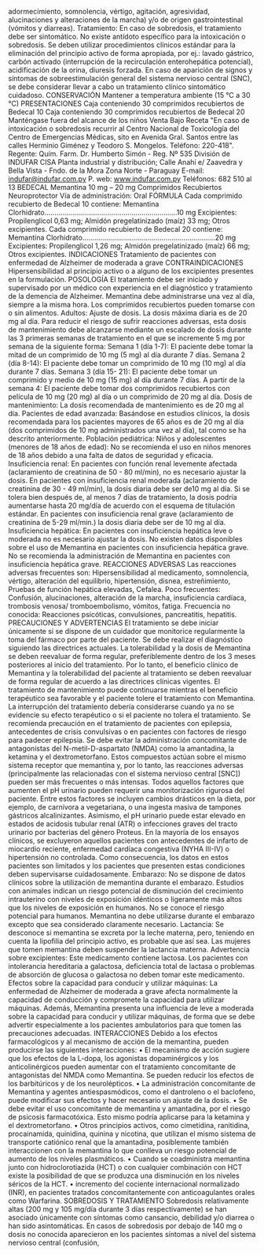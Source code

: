 adormecimiento, somnolencia, vértigo, agitación, agresividad, alucinaciones 
y  alteraciones  de  la  marcha)  y/o  de  origen  gastrointestinal  (vómitos  y 
diarreas).
Tratamiento: En caso de sobredosis, el tratamiento debe ser sintomático. 
No existe antídoto específico para la intoxicación o sobredosis. Se deben 
utilizar  procedimientos  clínicos  estándar  para  la  eliminación  del  principio 
activo  de  forma  apropiada,  por  ej.:  lavado  gástrico,  carbón  activado 
(interrupción de la recirculación enterohepática potencial), acidificación de 
la  orina,  diuresis  forzada.  En  caso  de  aparición de  signos  y  síntomas  de 
sobreestimulación  general  del  sistema  nervioso  central  (SNC),  se  debe 
considerar  llevar  a  cabo  un  tratamiento  clínico  sintomático  cuidadoso.
CONSERVACIÓN
Mantener  a  temperatura  ambiente  (15  °C  a  30  °C)
PRESENTACIONES
Caja  conteniendo  30  comprimidos  recubiertos  de  Bedecal  10
Caja  conteniendo  30  comprimidos  recubiertos  de  Bedecal  20
Manténgase  fuera  del  alcance  de  los  niños
Venta  Bajo  Receta
"En  caso  de  intoxicación  o  sobredosis  recurrir  al  Centro  Nacional  de 
Toxicología  del  Centro  de  Emergencias  Médicas,  sito  en  Avenida  Gral. 
Santos  entre  las  calles  Herminio  Giménez  y  Teodoro  S.  Mongelos.
Teléfono:  220-418".
Regente: Quím. Farm.
Dr. Humberto Simón - Reg. Nº 535
División de INDUFAR CISA
Planta industrial y distribución;
Calle Anahí e/ Zaavedra y 
Bella Vista - Fndo. de la Mora
Zona Norte - Paraguay
E-mail: indufar@indufar.com.py
P. web: www.indufar.com.py
Teléfonos: 682 510 al 13
BEDECAL
Memantina  10  mg  –  20  mg
Comprimidos  Recubiertos
Neuroprotector
Vía  de  administración:  Oral
FÓRMULA 
Cada  comprimido  recubierto  de  Bedecal  10  contiene:
Memantina  Clorhidrato...................................................................10  mg
Excipientes:  Propilenglicol  0,63  mg;  Almidón  pregelatinizado 
(maíz)  33  mg;  Otros  excipientes.
Cada  comprimido  recubierto  de  Bedecal  20  contiene:
Memantina  Clorhidrato...................................................................20  mg
Excipientes:  Propilenglicol  1,26  mg;  Almidón  pregelatinizado 
(maíz)  66  mg;  Otros  excipientes.
INDICACIONES
Tratamiento de pacientes con enfermedad de Alzheimer de moderada a grave
CONTRAINDICACIONES
Hipersensibilidad al principio activo o a alguno de los excipientes presentes 
en  la  formulación.
POSOLOGÍA
El  tratamiento  debe  ser  iniciado  y  supervisado  por  un  médico  con 
experiencia en el diagnóstico y tratamiento de la demencia de Alzheimer.
Memantina  debe  administrarse  una  vez  al  día,  siempre  a  la  misma 
hora.  Los  comprimidos  recubiertos  pueden  tomarse  con  o  sin  alimentos.
Adultos:  Ajuste  de  dosis.
La  dosis  máxima  diaria  es  de  20  mg  al  día.  Para  reducir  el  riesgo  de 
sufrir reacciones adversas, esta dosis de mantenimiento debe alcanzarse 
mediante  un  escalado  de  dosis  durante  las  3  primeras  semanas  de 
tratamiento en el que se incremente 5 mg por semana de la siguiente forma:
Semana  1  (día  1-7):  El  paciente  debe  tomar  la  mitad  de  un  comprimido 
de  10  mg  (5  mg)  al  día  durante  7  días. 
Semana  2  (día  8-14):  El  paciente  debe  tomar  un  comprimido  de  10  mg 
(10  mg)  al  día  durante  7  días. 
Semana  3  (día  15-  21):  El  paciente  debe  tomar  un  comprimido  y  medio 
de  10  mg  (15  mg)  al  día  durante  7  días. 
A partir de la semana 4: El paciente debe tomar dos comprimidos recubiertos 
con  película  de  10  mg  (20  mg)  al  día  o  un  comprimido  de  20  mg  al  día. 
Dosis  de  mantenimiento:  La  dosis  recomendada  de  mantenimiento  es 
de  20  mg  al  día.
Pacientes  de  edad  avanzada:  Basándose  en  estudios  clínicos,  la  dosis 
recomendada  para  los  pacientes  mayores  de  65  años  es  de  20  mg  al 
día  (dos  comprimidos  de  10  mg  administrados  una  vez  al  día),  tal  como 
se  ha  descrito  anteriormente.
Población  pediátrica:  Niños  y  adolescentes  (menores  de  18  años  de 
edad):  No  se  recomienda  el  uso  en  niños  menores  de  18  años  debido 
a  una  falta  de  datos  de  seguridad  y  eficacia.
Insuficiencia  renal:  En  pacientes  con  función  renal  levemente  afectada 
(aclaramiento  de  creatinina  de  50  -  80  ml/min),  no  es  necesario  ajustar 
la  dosis.  En  pacientes  con  insuficiencia  renal  moderada  (aclaramiento 
de  creatinina  de  30  -  49  ml/min),  la  dosis  diaria  debe  ser  de10  mg  al 
día.  Si  se  tolera  bien  después  de,  al  menos  7  días  de  tratamiento,  la 
dosis podría aumentarse hasta 20 mg/día de acuerdo con el esquema de 
titulación estándar. En pacientes con insuficiencia renal grave (aclaramiento 
de  creatinina  de  5-29  ml/min.)  la  dosis  diaria  debe  ser  de  10  mg  al  día.
Insuficiencia  hepática:  En  pacientes  con  insuficiencia  hepática  leve  o 
moderada no es necesario ajustar la dosis. No existen datos disponibles 
sobre el uso de Memantina en pacientes con insuficiencia hepática grave. 
No  se  recomienda  la  administración  de  Memantina  en  pacientes  con 
insuficiencia  hepática  grave.
REACCIONES  ADVERSAS
Las  reacciones  adversas  frecuentes  son:  Hipersensibilidad  al 
medicamento, somnolencia, vértigo, alteración del equilibrio, hipertensión, 
disnea,  estreñimiento,  Pruebas  de  función  hepática  elevadas,  Cefalea.
Poco  frecuentes:  Confusión,  alucinaciones,  alteración  de  la  marcha, 
insuficiencia cardíaca, trombosis venosa/ tromboembolismo, vómitos, fatiga.
Frecuencia no conocida: Reacciones psicóticas, convulsiones, pancreatitis, 
hepatitis.
PRECAUCIONES  Y  ADVERTENCIAS
El  tratamiento  se  debe  iniciar  únicamente  si  se  dispone  de  un  cuidador 
que  monitorice  regularmente  la  toma  del  fármaco  por  parte  del  paciente. 
Se  debe  realizar  el  diagnóstico  siguiendo  las  directrices  actuales.  La 
tolerabilidad y la dosis de Memantina se deben reevaluar de forma regular, 
preferiblemente dentro de los 3 meses posteriores al inicio del tratamiento. 
Por  lo  tanto,  el  beneficio  clínico  de  Memantina  y  la  tolerabilidad  del 
paciente  al  tratamiento  se  deben  reevaluar  de  forma  regular  de  acuerdo 
a las directrices clínicas vigentes. El tratamiento de mantenimiento puede 
continuarse  mientras  el  beneficio  terapéutico  sea  favorable  y  el  paciente 
tolere  el  tratamiento  con  Memantina.  La  interrupción  del  tratamiento 
debería  considerarse  cuando  ya  no  se  evidencie  su  efecto  terapéutico 
o  si  el  paciente  no  tolera  el  tratamiento.
Se  recomienda  precaución  en  el  tratamiento  de  pacientes  con  epilepsia, 
antecedentes de crisis convulsivas o en pacientes con factores de riesgo 
para  padecer  epilepsia.
Se  debe  evitar  la  administración  concomitante  de  antagonistas  del 
N-metil-D-aspartato  (NMDA)  como  la  amantadina,  la  ketamina  y  el 
dextrometorfano. Estos compuestos actúan sobre el mismo sistema receptor 
que  memantina  y,  por  lo  tanto,  las  reacciones  adversas  (principalmente 
las  relacionadas  con  el  sistema  nervioso  central  [SNC])  pueden  ser  más 
frecuentes  o  más  intensas.
Todos  aquellos  factores  que  aumenten  el  pH  urinario  pueden  requerir 
una monitorización rigurosa del paciente. Entre estos factores se incluyen 
cambios drásticos en la dieta, por ejemplo, de carnívora a vegetariana, o 
una ingesta masiva de tampones gástricos alcalinizantes. Asimismo, el pH 
urinario  puede  estar  elevado  en  estados  de  acidosis  tubular  renal  (ATR) 
o infecciones graves del tracto urinario por bacterias del género Proteus.
En  la  mayoría  de  los  ensayos  clínicos,  se  excluyeron  aquellos  pacientes 
con  antecedentes  de  infarto  de  miocardio  reciente,  enfermedad  cardíaca 
congestiva (NYHA III-IV) o hipertensión no controlada. Como consecuencia, 
los datos en estos pacientes son limitados y los pacientes que presenten 
estas  condiciones  deben  supervisarse  cuidadosamente.
Embarazo: No se dispone de datos clínicos sobre la utilización de memantina 
durante  el  embarazo.  Estudios  con  animales  indican  un  riesgo  potencial 
de  disminución  del  crecimiento  intrauterino  con  niveles  de  exposición 
idénticos  o  ligeramente  más  altos  que  los  niveles  de  exposición  en 
humanos.  No  se  conoce  el  riesgo  potencial  para  humanos.  Memantina 
no  debe  utilizarse  durante  el  embarazo  excepto  que  sea  considerado 
claramente  necesario.
Lactancia:  Se  desconoce  si  memantina  se  excreta  por  la  leche  materna, 
pero,  teniendo  en  cuenta  la  lipofilia  del  principio  activo,  es  probable 
que  así  sea.  Las  mujeres  que  tomen  memantina  deben  suspender  la 
lactancia  materna.
Advertencia  sobre  excipientes:  Este  medicamento  contiene  lactosa.  Los 
pacientes  con  intolerancia  hereditaria  a  galactosa,  deficiencia  total  de 
lactasa  o  problemas  de  absorción  de  glucosa  o  galactosa  no  deben 
tomar  este  medicamento.
Efectos sobre la capacidad para conducir y utilizar máquinas: La enfermedad 
de  Alzheimer  de  moderada  a  grave  afecta  normalmente  la  capacidad 
de  conducción  y  compromete  la  capacidad  para  utilizar  máquinas. 
Además,  Memantina  presenta  una  influencia  de  leve  a  moderada  sobre 
la  capacidad  para  conducir  y  utilizar  máquinas,  de  forma  que  se  debe 
advertir  especialmente  a  los  pacientes  ambulatorios  para  que  tomen  las 
precauciones  adecuadas.
INTERACCIONES
Debido  a  los  efectos  farmacológicos  y  al  mecanismo  de  acción  de  la 
memantina,  pueden  producirse  las  siguientes  interacciones:
•  El  mecanismo  de  acción  sugiere  que  los  efectos  de  la  L-dopa,  los 
agonistas  dopaminérgicos  y  los  anticolinérgicos  pueden  aumentar  con  el 
tratamiento  concomitante  de  antagonistas  del  NMDA  como  Memantina. 
Se  pueden  reducir  los  efectos  de  los  barbitúricos  y  de  los  neurolépticos.
• La administración concomitante de Memantina y agentes antiespasmódicos, 
como  el  dantroleno  o  el  baclofeno,  puede  modificar  sus  efectos  y  hacer 
necesario  un  ajuste  de  la  dosis.
•  Se  debe  evitar  el  uso  concomitante  de  memantina  y  amantadina,  por 
el  riesgo  de  psicosis  farmacotóxica.  Esto  mismo  podría  aplicarse  para 
la  ketamina  y  el  dextrometorfano.
•  Otros  principios  activos,  como  cimetidina,  ranitidina,  procainamida, 
quinidina, quinina y nicotina, que utilizan el mismo sistema de transporte 
catiónico  renal  que  la  amantadina,  posiblemente  también  interaccionen 
con  la  memantina  lo  que  conlleva  un  riesgo  potencial  de  aumento  de 
los  niveles  plasmáticos.
•  Cuando  se  coadministra  memantina  junto  con  hidroclorotiazida  (HCT) 
o  con  cualquier  combinación  con  HCT  existe  la  posibilidad  de  que  se 
produzca  una  disminución  en  los  niveles  séricos  de  la  HCT.
•  incremento  del  cociente  internacional  normalizado  (INR),  en  pacientes 
tratados  concomitantemente  con  anticoagulantes  orales  como  Warfarina.
SOBREDOSIS  Y  TRATAMIENTO
Sobredosis  relativamente  altas  (200  mg  y  105  mg/día  durante  3  días 
respectivamente)  se  han  asociado  únicamente  con  síntomas  como 
cansancio,  debilidad  y/o  diarrea  o  han  sido  asintomáticas.  En  casos  de 
sobredosis  por  debajo  de  140  mg  o  dosis  no  conocida  aparecieron  en 
los  pacientes  síntomas  a  nivel  del  sistema  nervioso  central  (confusión, 